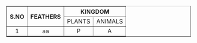 <!DOCTYPE html>
<html>
<body>

<table Border="1">

<tr>
<th ROWSPAN="2">S.NO</th>
<th ROWSPAN="2">FEATHERS</th>
<th colspan="3" ALIgN="CENTER">KINGDOM</th></tr>

<tr align="CENTER">
<td>PLANTS</td>
<td>ANIMALS</td>
</tr>


<tr align="CENTER">
<td>1</td>
<td>aa</td>
<td>P</td>
<td>A</td>
</tr>
</table>
</body>
</html>
